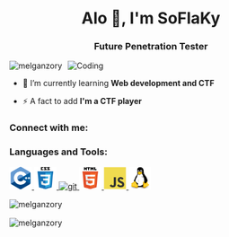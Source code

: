 <h1 align="center">Alo 👋, I'm SoFlaKy</h1>
<h3 align="center">Future Penetration Tester</h3>
<img align="right" alt="Coding" width="400" src="https://cdn.dribbble.com/users/653185/screenshots/3701461/hacker.gif">

<p align="left"> <img src="https://komarev.com/ghpvc/?username=melganzory&label=Profile%20views&color=0e75b6&style=flat" alt="melganzory" /> </p>

- 🌱 I’m currently learning **Web development and CTF**

- ⚡ A fact to add **I'm a CTF player**

<h3 align="left">Connect with me:</h3>
<p align="left">
</p>

<h3 align="left">Languages and Tools:</h3>
<p align="left"> <a href="https://www.w3schools.com/cpp/" target="_blank" rel="noreferrer"> <img src="https://raw.githubusercontent.com/devicons/devicon/master/icons/cplusplus/cplusplus-original.svg" alt="cplusplus" width="40" height="40"/> </a> <a href="https://www.w3schools.com/css/" target="_blank" rel="noreferrer"> <img src="https://raw.githubusercontent.com/devicons/devicon/master/icons/css3/css3-original-wordmark.svg" alt="css3" width="40" height="40"/> </a> <a href="https://git-scm.com/" target="_blank" rel="noreferrer"> <img src="https://www.vectorlogo.zone/logos/git-scm/git-scm-icon.svg" alt="git" width="40" height="40"/> </a> <a href="https://www.w3.org/html/" target="_blank" rel="noreferrer"> <img src="https://raw.githubusercontent.com/devicons/devicon/master/icons/html5/html5-original-wordmark.svg" alt="html5" width="40" height="40"/> </a> <a href="https://developer.mozilla.org/en-US/docs/Web/JavaScript" target="_blank" rel="noreferrer"> <img src="https://raw.githubusercontent.com/devicons/devicon/master/icons/javascript/javascript-original.svg" alt="javascript" width="40" height="40"/> </a> <a href="https://www.linux.org/" target="_blank" rel="noreferrer"> <img src="https://raw.githubusercontent.com/devicons/devicon/master/icons/linux/linux-original.svg" alt="linux" width="40" height="40"/> </a> </p>

<p><img align="center" src="https://github-readme-stats.vercel.app/api/top-langs?username=melganzory&show_icons=true&locale=en&layout=compact" alt="melganzory" /></p>

<p><img align="center" src="https://github-readme-streak-stats.herokuapp.com/?user=melganzory&" alt="melganzory" /></p>

